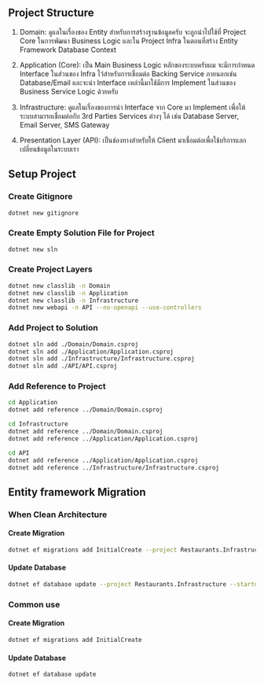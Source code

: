 ## Project Structure

1. Domain: ดูแลในเรื่องของ Entity สำหรับการสร้างฐานข้อมูลครับ จะถูกนำไปใช้ที่ Project Core ในการพัฒนา Business Logic และใน Project Infra ในตอนที่สร้าง Entity Framework Database Context

2. Application (Core): เป็น Main Business Logic หลักของระบบครับผม จะมีการกำหนด Interface ในส่วนของ Infra ไว้สำหรับการเชื่อมต่อ Backing Service ภายนอกเช่น Database/Email และจะนำ Interface เหล่านี้มาใช้มีการ Implement ในส่วนของ Business Service Logic ด้วยครับ

3. Infrastructure: ดูแลในเรื่องของการนำ Interface จาก Core มา Implement เพื่อให้ระบบสามารถเชื่อมต่อกับ 3rd Parties Services ต่างๆ ได้ เช่น Database Server, Email Server, SMS Gateway

4. Presentation Layer (API): เป็นช่องทางสำหรับให้ Client มาเชื่อมต่อเพื่อใช้บริการแลกเปลี่ยนข้อมูลในระบบเรา

## Setup Project

### Create Gitignore

```bash
dotnet new gitignore
```

### Create Empty Solution File for Project

```bash
dotnet new sln
```

### Create Project Layers

```bash
dotnet new classlib -n Domain
dotnet new classlib -n Application
dotnet new classlib -n Infrastructure
dotnet new webapi -n API --no-openapi --use-controllers
```

### Add Project to Solution

```bash
dotnet sln add ./Domain/Domain.csproj
dotnet sln add ./Application/Application.csproj
dotnet sln add ./Infrastructure/Infrastructure.csproj
dotnet sln add ./API/API.csproj
```

### Add Reference to Project

```bash
cd Application
dotnet add reference ../Domain/Domain.csproj
```

```bash
cd Infrastructure
dotnet add reference ../Domain/Domain.csproj
dotnet add reference ../Application/Application.csproj
```

```bash
cd API
dotnet add reference ../Application/Application.csproj
dotnet add reference ../Infrastructure/Infrastructure.csproj
```

## Entity framework Migration

### When Clean Architecture

#### Create Migration

```bash
dotnet ef migrations add InitialCreate --project Restaurants.Infrastructure --startup-project Restaurants.API
```

#### Update Database

```bash
dotnet ef database update --project Restaurants.Infrastructure --startup-project Restaurants.API
```

### Common use

#### Create Migration

```bash
dotnet ef migrations add InitialCreate
```

#### Update Database

```bash
dotnet ef database update
```
